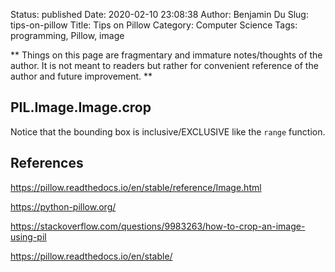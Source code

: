 Status: published
Date: 2020-02-10 23:08:38
Author: Benjamin Du
Slug: tips-on-pillow
Title: Tips on Pillow
Category: Computer Science
Tags: programming, Pillow, image

**
Things on this page are fragmentary and immature notes/thoughts of the author.
It is not meant to readers but rather for convenient reference of the author and future improvement.
**

## PIL.Image.Image.crop

Notice that the bounding box is inclusive/EXCLUSIVE like the `range` function.

## References

https://pillow.readthedocs.io/en/stable/reference/Image.html

https://python-pillow.org/

https://stackoverflow.com/questions/9983263/how-to-crop-an-image-using-pil

https://pillow.readthedocs.io/en/stable/